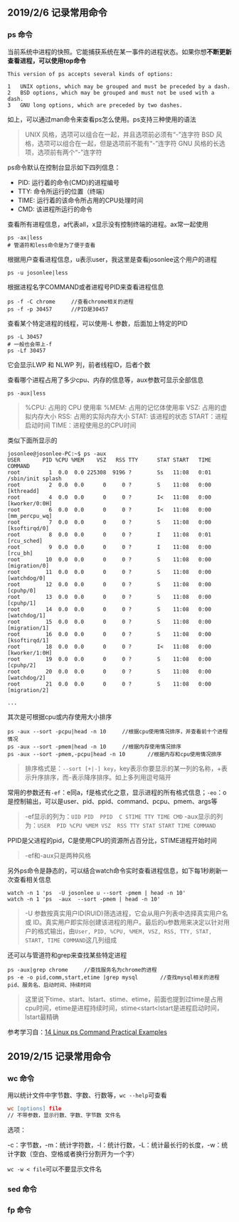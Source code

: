## 2019/2/6 记录常用命令

### ps 命令
当前系统中进程的快照。它能捕获系统在某一事件的进程状态。如果你想**不断更新查看进程，可以使用top命令**

```
This version of ps accepts several kinds of options:

1   UNIX options, which may be grouped and must be preceded by a dash.
2   BSD options, which may be grouped and must not be used with a dash.
3   GNU long options, which are preceded by two dashes.
```
如上，可以通过man命令来查看ps怎么使用。ps支持三种使用的语法
> UNIX 风格，选项可以组合在一起，并且选项前必须有“-”连字符
BSD 风格，选项可以组合在一起，但是选项前不能有“-”连字符
GNU 风格的长选项，选项前有两个“-”连字符

ps命令默认在控制台显示如下四列信息：

- PID: 运行着的命令(CMD)的进程编号
- TTY: 命令所运行的位置（终端）
- TIME: 运行着的该命令所占用的CPU处理时间
- CMD: 该进程所运行的命令

查看所有进程信息，a代表all，x显示没有控制终端的进程。ax常一起使用
```
ps -ax|less
# 管道符和less命令是为了便于查看
```

根据用户查看进程信息，u表示user，我这里是查看josonlee这个用户的进程
```
ps -u josonlee|less
```

根据进程名字COMMAND或者进程号PID来查看进程信息
```
ps -f -C chrome     //查看chrome相关的进程
ps -f -p 30457      //PID是30457
```

查看某个特定进程的线程，可以使用-L 参数，后面加上特定的PID
```
ps -L 30457
# 一般也会带上-f
ps -Lf 30457
```
它会显示LWP 和 NLWP 列，前者线程ID，后者个数

查看哪个进程占用了多少cpu、内存的信息等，aux参数可显示全部信息
```
ps -aux|less
```
> %CPU: 占用的 CPU 使用率
%MEM: 占用的记忆体使用率
VSZ: 占用的虚拟内存大小
RSS: 占用的实际内存大小
STAT: 该进程的状态
START：进程启动时间
TIME：进程使用总的CPU时间

类似下面所显示的
```
josonlee@josonlee-PC:~$ ps -aux
USER       PID %CPU %MEM    VSZ   RSS TTY      STAT START   TIME COMMAND
root         1  0.0  0.0 225308  9196 ?        Ss   11:08   0:01 /sbin/init splash
root         2  0.0  0.0      0     0 ?        S    11:08   0:00 [kthreadd]
root         4  0.0  0.0      0     0 ?        I<   11:08   0:00 [kworker/0:0H]
root         6  0.0  0.0      0     0 ?        I<   11:08   0:00 [mm_percpu_wq]
root         7  0.0  0.0      0     0 ?        S    11:08   0:00 [ksoftirqd/0]
root         8  0.0  0.0      0     0 ?        I    11:08   0:01 [rcu_sched]
root         9  0.0  0.0      0     0 ?        I    11:08   0:00 [rcu_bh]
root        10  0.0  0.0      0     0 ?        S    11:08   0:00 [migration/0]
root        11  0.0  0.0      0     0 ?        S    11:08   0:00 [watchdog/0]
root        12  0.0  0.0      0     0 ?        S    11:08   0:00 [cpuhp/0]
root        13  0.0  0.0      0     0 ?        S    11:08   0:00 [cpuhp/1]
root        14  0.0  0.0      0     0 ?        S    11:08   0:00 [watchdog/1]
root        15  0.0  0.0      0     0 ?        S    11:08   0:00 [migration/1]
root        16  0.0  0.0      0     0 ?        S    11:08   0:00 [ksoftirqd/1]
root        18  0.0  0.0      0     0 ?        I<   11:08   0:00 [kworker/1:0H]
root        19  0.0  0.0      0     0 ?        S    11:08   0:00 [cpuhp/2]
root        20  0.0  0.0      0     0 ?        S    11:08   0:00 [watchdog/2]
root        21  0.0  0.0      0     0 ?        S    11:08   0:00 [migration/2]

...
```
其次是可根据cpu或内存使用大小排序
```
ps -aux --sort -pcpu|head -n 10     //根据cpu使用情况排序，并查看前十个进程情况
ps -aux --sort -pmem|head -n 10     //根据内存使用情况排序
ps -aux --sort -pmem,-pcpu|head -n 10       //根据内存和cpu使用情况排序
```
> 排序格式是：`--sort [+|-] key`，key表示你要显示的某一列的名称，+表示升序排序，而-表示降序排序。如上多列用逗号隔开


常用的参数还有`-ef`：e同a，f是格式化之意，显示进程的所有格式信息；`-eo`：o是控制输出，可以是user、pid、ppid、command、pcpu、pmem、args等
> -ef显示的列为：`UID PID  PPID  C STIME TTY TIME CMD`
> -aux显示的列为：`USER  PID %CPU %MEM VSZ  RSS TTY STAT START TIME COMMAND`

PPID是父进程的pid，C是使用CPU的资源所占百分比，STIME进程开始时间
> -ef和-aux只是两种风格

另外ps命令是静态的，可以结合watch命令实时查看进程信息，如下每1秒刷新一次查看相关信息
```
watch -n 1 'ps  -U josonlee u --sort -pmem | head -n 10'
watch -n 1 'ps  -aux  --sort -pmem | head -n 10'
```
> -U 参数按真实用户ID(RUID)筛选进程，它会从用户列表中选择真实用户名或 ID。真实用户即实际创建该进程的用户。最后的u参数用来决定以针对用户的格式输出，由`User, PID, %CPU, %MEM, VSZ, RSS, TTY, STAT, START, TIME COMMAND`这几列组成

还可以与管道符和grep来查找某些特定进程
```
ps -aux|grep chrome     //查找服务名为chrome的进程
ps -e -o pid,comm,start,etime |grep mysql       //查找mysql相关的进程pid、服务名、启动时间、持续时间
```

> 这里说下time、start、lstart、stime、etime，前面也提到过time是占用cpu时间，etime是进程持续时间，stime<start<lstart是进程启动时间，lstart最精确

参考学习自：[14 Linux ps Command Practical Examples](https://linoxide.com/how-tos/linux-ps-command-examples/)



## 2019/2/15 记录常用命令

### wc 命令

用以统计文件中字节数、字数、行数等，`wc --help`可查看

```l
wc [options] file
// 不带参数，显示行数、字数、字节数 文件名
```

选项：

-c：字节数，-m：统计字符数，-l：统计行数，-L：统计最长行的长度，-w：统计字数（空白、空格或者换行分割开为一个字）

`wc -w < file`可以不要显示文件名



### sed 命令



### fp 命令

